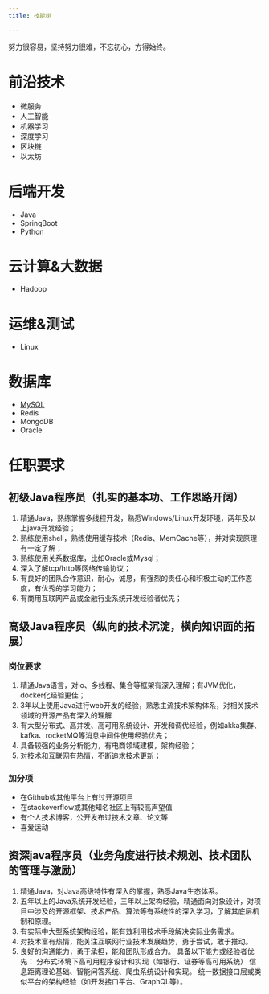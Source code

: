 ```yaml
---
title: 技能树

---
```


努力很容易，坚持努力很难，不忘初心，方得始终。
<!-- more -->

# 前沿技术
* 微服务
* 人工智能
* 机器学习
* 深度学习
* 区块链
* 以太坊

# 后端开发
* Java
* SpringBoot
* Python

# 云计算&大数据
* Hadoop

# 运维&测试
* Linux

# 数据库
* [MySQL](/tags/MySQL/)
* Redis
* MongoDB
* Oracle

# 任职要求

## 初级Java程序员（扎实的基本功、工作思路开阔）

1. 精通Java，熟练掌握多线程开发，熟悉Windows/Linux开发环境，两年及以上java开发经验；
2. 熟练使用shell，熟练使用缓存技术（Redis、MemCache等），并对实现原理有一定了解；
3. 熟练使用关系数据库，比如Oracle或Mysql；
4. 深入了解tcp/http等网络传输协议；
5. 有良好的团队合作意识，耐心，诚恳，有强烈的责任心和积极主动的工作态度，有优秀的学习能力；
6. 有商用互联网产品或金融行业系统开发经验者优先；

## 高级Java程序员（纵向的技术沉淀，横向知识面的拓展）

### 岗位要求
1. 精通Java语言，对io、多线程、集合等框架有深入理解；有JVM优化，docker化经验更佳；
2. 3年以上使用Java进行web开发的经验，熟悉主流技术架构体系，对相关技术领域的开源产品有深入的理解
3. 有大型分布式、高并发、高可用系统设计、开发和调优经验，例如akka集群、kafka、rocketMQ等消息中间件使用经验优先；
4. 具备较强的业务分析能力，有电商领域建模，架构经验；
5. 对技术和互联网有热情，不断追求技术更新；

### 加分项
* 在Github或其他平台上有过开源项目
* 在stackoverflow或其他知名社区上有较高声望值
* 有个人技术博客，公开发布过技术文章、论文等
* 喜爱运动

## 资深java程序员（业务角度进行技术规划、技术团队的管理与激励）

1. 精通Java，对Java高级特性有深入的掌握，熟悉Java生态体系。
2. 五年以上的Java系统开发经验，三年以上架构经验，精通面向对象设计，对项目中涉及的开源框架、技术产品、算法等有系统性的深入学习，了解其底层机制和原理。
3. 有实际中大型系统架构经验，能有效利用技术手段解决实际业务需求。
4. 对技术富有热情，能关注互联网行业技术发展趋势，勇于尝试，敢于推动。
5. 良好的沟通能力，勇于承担，能和团队形成合力。
具备以下能力或经验者优先：
    分布式环境下高可用程序设计和实现（如银行、证券等高可用系统）
    信息距离理论基础、智能问答系统、爬虫系统设计和实现。
    统一数据接口层或类似平台的架构经验（如开发接口平台、GraphQL等）。

